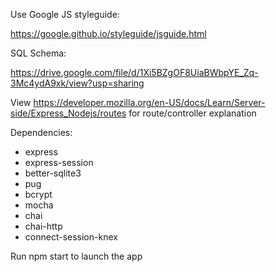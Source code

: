 Use Google JS styleguide:

https://google.github.io/styleguide/jsguide.html

SQL Schema:

https://drive.google.com/file/d/1Xi5BZgOF8UiaBWbpYE_Zq-3Mc4ydA9xk/view?usp=sharing

View https://developer.mozilla.org/en-US/docs/Learn/Server-side/Express_Nodejs/routes for route/controller explanation
 
Dependencies:

- express
- express-session
- better-sqlite3
- pug
- bcrypt
- mocha
- chai
- chai-http
- connect-session-knex

Run npm start to launch the app